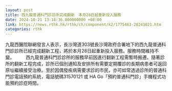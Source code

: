 ```yaml
---
layout: post
title: 西九龍普通科門診診所完成翻新　本月28日起重新投入服務
date: 2024-10-21 13:18:36.000000000 +08:00
link: https://news.rthk.hk/rthk/ch/component/k2/1775463-20241021.htm
categories: rthk
---
```


九龍西醫院聯網發言人表示，長沙灣道303號長沙灣政府合署地下的西九龍普通科門診診所已經完成翻新工程，將於本月28日起重新投入服務。服務時間維持不變。
　　 
西九龍普通科門診診所的服務早前因進行翻新工程需暫時搬遷。隨著診所的翻新工程完成，診所已個別通知及安排所有需要定期覆診的長期病患者可返回原址繼續接受治療。至於因偶發疾病需要求診的市民，亦可如常透過診所的普通科門診電話預約系統，電話號碼31570121 或 HA Go「預約普通科門診」手機程式功能預約診症時間。
